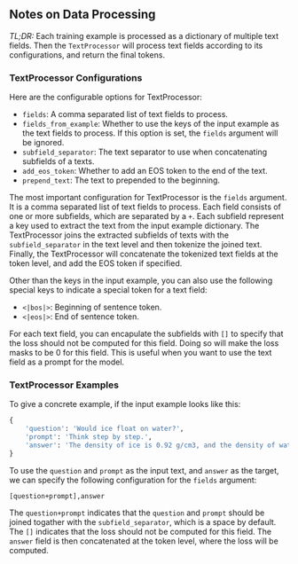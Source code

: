 ## Notes on Data Processing

*TL;DR:*
Each training example is processed as a dictionary of multiple text fields.
Then the `TextProcessor` will process text fields according to its configurations, and return the final tokens.

### TextProcessor Configurations
Here are the configurable options for TextProcessor:
* `fields`: A comma separated list of text fields to process.
* `fields_from_example`: Whether to use the keys of the input example as the
  text fields to process. If this option is set, the `fields` argument will
  be ignored.
* `subfield_separator`: The text separator to use when concatenating subfields
  of a texts.
* `add_eos_token`: Whether to add an EOS token to the end of the text.
* `prepend_text`: The text to prepended to the beginning.

The most important configuration for TextProcessor is the `fields` argument. It
is a comma separated list of text fields to process. Each field consists of one
or more subfields, which are separated by a `+`. Each subfield represent a key
used to extract the text from the input example dictionary. The TextProcessor
joins the extracted subfields of texts with the `subfield_separator` in the text
level and then tokenize the joined text. Finally, the TextProcessor will concatenate
the tokenized text fields at the token level, and add the EOS token if specified.

Other than the keys in the input example, you can also use the following special
keys to indicate a special token for a text field:
* `<|bos|>`: Beginning of sentence token.
* `<|eos|>`: End of sentence token.

For each text field, you can encapulate the subfields with `[]` to specify that
the loss should not be computed for this field. Doing so will make the loss
masks to be 0 for this field. This is useful when you want to use the text field
as a prompt for the model.


### TextProcessor Examples

To give a concrete example, if the input example looks like this:
```python
{
    'question': 'Would ice float on water?',
    'prompt': 'Think step by step.',
    'answer': 'The density of ice is 0.92 g/cm3, and the density of water is 1.0 g/cm3. So ice will float on water.',
}
```
To use the `question` and `prompt` as the input text, and `answer` as the target,
we can specify the following configuration for the `fields` argument:
```
[question+prompt],answer
```

The `question+prompt` indicates that the `question` and `prompt` should be joined
togather with the `subfield_separator`, which is a space by default. The `[]`
indicates that the loss should not be computed for this field. The `answer` field
is then concatenated at the token level, where the loss will be computed.
